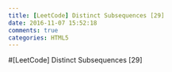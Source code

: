 ```yaml
---
title: [LeetCode] Distinct Subsequences [29]
date: 2016-11-07 15:52:18
comments: true
categories: HTML5
---
```


#[LeetCode] Distinct Subsequences [29]
